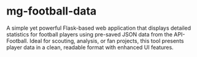 # mg-football-data
A simple yet powerful Flask-based web application that displays detailed statistics for football players using pre-saved JSON data from the API-Football. Ideal for scouting, analysis, or fan projects, this tool presents player data in a clean, readable format with enhanced UI features.
